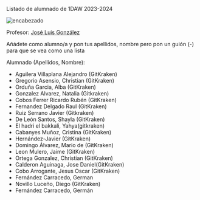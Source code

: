 Listado de alumnado de 1DAW 2023-2024

![encabezado](https://www.shiksha.com/online-courses/articles/wp-content/uploads/sites/11/2021/12/Programming-vs-Web-Development.jpg.webp)

Profesor: [José Luis González](./GonzalezSanchezJoseLuis.txt)

Añádete como alumno/a y pon tus apellidos, nombre pero pon un guión (-) para que se vea como una lista

Alumnado (Apellidos, Nombre): 
- Aguilera Villaplana Alejandro (GitKraken)
- Gregorio Asensio, Christian (GitKraken)
- Orduña Garcia, Alba (GitKraken)
- Gonzalez Alvarez, Natalia (Gitkraken)
- Cobos Ferrer Ricardo Rubén (GitKraken)
- Fernandez Delgado Raul (GitKraken)
- Ruiz Serrano Javier (Gitkraken)
- De León Santos, Shayla (GitKraken)
- El hadri el bakkali, Yahya(gitkraken)
- Cabanyes Muñoz, Cristina (GitKraken)
- Hernández-Javier (GitKraken)
- Domingo Álvarez, Mario de (GitKraken)
- Leon Mulero, Jaime (GitKraken)
- Ortega Gonzalez, Christian (GitKraken)
- Calderon Aguinaga, Jose Daniel(GitKraken)
- Cobo Arrogante, Jesus Oscar  (GitKraken)
- Fernández Carracedo, German
- Novillo Luceño, Diego (GitKraken)
- Fernández Carracedo, Germán
